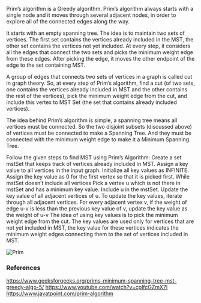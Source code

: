Prim’s algorithm is a Greedy algorithm. Prim’s algorithm always starts with a single node and it moves through several adjacent nodes, in order to explore all of the connected edges along the way.

It starts with an empty spanning tree. The idea is to maintain two sets of vertices. The first set contains the vertices already included in the MST, the other set contains the vertices not yet included. At every step, it considers all the edges that connect the two sets and picks the minimum weight edge from these edges. After picking the edge, it moves the other endpoint of the edge to the set containing MST. 

A group of edges that connects two sets of vertices in a graph is called cut in graph theory. So, at every step of Prim’s algorithm, find a cut (of two sets, one contains the vertices already included in MST and the other contains the rest of the vertices), pick the minimum weight edge from the cut, and include this vertex to MST Set (the set that contains already included vertices).

The idea behind Prim’s algorithm is simple, a spanning tree means all vertices must be connected. So the two disjoint subsets (discussed above) of vertices must be connected to make a Spanning Tree. And they must be connected with the minimum weight edge to make it a Minimum Spanning Tree.

Follow the given steps to find MST using Prim’s Algorithm:
Create a set mstSet that keeps track of vertices already included in MST. 
Assign a key value to all vertices in the input graph. Initialize all key values as INFINITE. Assign the key value as 0 for the first vertex so that it is picked first. 
While mstSet doesn’t include all vertices 
Pick a vertex u which is not there in mstSet and has a minimum key value. 
Include u in the mstSet. 
Update the key value of all adjacent vertices of u. To update the key values, iterate through all adjacent vertices. For every adjacent vertex v, if the weight of edge u-v is less than the previous key value of v, update the key value as the weight of u-v
The idea of using key values is to pick the minimum weight edge from the cut. The key values are used only for vertices that are not yet included in MST, the key value for these vertices indicates the minimum weight edges connecting them to the set of vertices included in MST. 


![Prim](https://static.javatpoint.com/core/images/prims-algorithm-java.png)

### References
https://www.geeksforgeeks.org/prims-minimum-spanning-tree-mst-greedy-algo-5/
https://www.youtube.com/watch?v=cplfcGZmX7I
https://www.javatpoint.com/prim-algorithm
